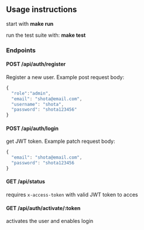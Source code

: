 ## Usage instructions

start with **make run**

run the test suite with: **make test**

### Endpoints

#### POST /api/auth/register
Register a new user. Example post request body:
```javascript
{
  "role":"admin",
  "email": "shota@email.com",
  "username": "shota",
  "password": "shota123456"
}
```

#### POST /api/auth/login
get JWT token. Example patch request body:
```javascript
{
  "email": "shota@email.com",
  "password": "shota123456
}
```

#### GET /api/status
requires `x-access-token` with valid JWT token to acces

#### GET /api/auth/activate/:token
activates the user and enables login
